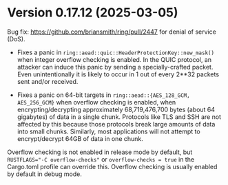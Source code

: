 Version 0.17.12 (2025-03-05)
============================
Bug fix: https://github.com/briansmith/ring/pull/2447 for denial of service (DoS).

* Fixes a panic in `ring::aead::quic::HeaderProtectionKey::new_mask()` when
integer overflow checking is enabled. In the QUIC protocol, an attacker can
induce this panic by sending a specially-crafted packet. Even unintentionally
it is likely to occur in 1 out of every 2**32 packets sent and/or received.

* Fixes a panic on 64-bit targets in `ring::aead::{AES_128_GCM, AES_256_GCM}`
when overflow checking is enabled, when encrypting/decrypting approximately
68,719,476,700 bytes (about 64 gigabytes) of data in a single chunk. Protocols
like TLS and SSH are not affected by this because those protocols break large 
amounts of data into small chunks. Similarly, most applications will not
attempt to encrypt/decrypt 64GB of data in one chunk.

Overflow checking is not enabled in release mode by default, but
`RUSTFLAGS="-C overflow-checks"` or `overflow-checks = true` in the Cargo.toml
profile can override this. Overflow checking is usually enabled by default in
debug mode.

